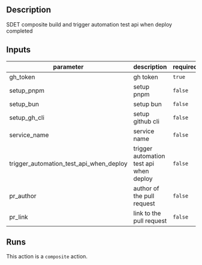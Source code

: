 <!-- action-docs-description -->
## Description

SDET composite build and trigger automation test api when deploy completed
<!-- action-docs-description -->

<!-- action-docs-inputs -->
## Inputs

| parameter | description | required | default |
| --- | --- | --- | --- |
| gh_token | gh token | `true` |  |
| setup_pnpm | setup pnpm | `false` |  |
| setup_bun | setup bun | `false` |  |
| setup_gh_cli | setup github cli | `false` |  |
| service_name | service name | `false` |  |
| trigger_automation_test_api_when_deploy | trigger automation test api when deploy | `false` |  |
| pr_author | author of the pull request | `false` | unknown author |
| pr_link | link to the pull request | `false` | not available |
<!-- action-docs-inputs -->

<!-- action-docs-runs -->
## Runs

This action is a `composite` action.
<!-- action-docs-runs -->
